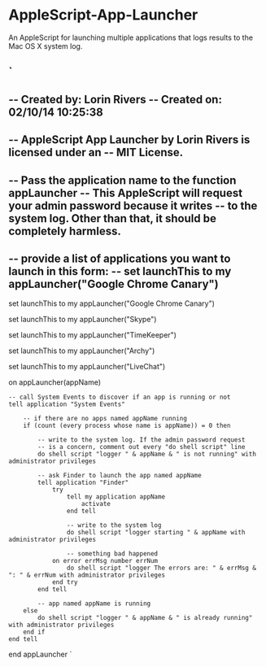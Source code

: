 AppleScript-App-Launcher
========================

An AppleScript for launching multiple applications that logs results to the Mac OS X system log.

`
--
--	Created by: Lorin Rivers
--	Created on: 02/10/14 10:25:38
--
--	AppleScript App Launcher by Lorin Rivers is licensed under an
--  MIT License.
--  
--  Pass the application name to the function appLauncher
--  This AppleScript will request your admin password because it writes
--  to the system log. Other than that, it should be completely harmless.
--  
--  provide a list of applications you want to launch in this form:
--  set launchThis to my appLauncher("Google Chrome Canary")
--  

set launchThis to my appLauncher("Google Chrome Canary")

set launchThis to my appLauncher("Skype")

set launchThis to my appLauncher("TimeKeeper")

set launchThis to my appLauncher("Archy")

set launchThis to my appLauncher("LiveChat")


on appLauncher(appName)
	
	-- call System Events to discover if an app is running or not
	tell application "System Events"
		
		-- if there are no apps named appName running
		if (count (every process whose name is appName)) = 0 then
			
			-- write to the system log. If the admin password request
			-- is a concern, comment out every "do shell script" line
			do shell script "logger " & appName & " is not running" with administrator privileges
			
			-- ask Finder to launch the app named appName
			tell application "Finder"
				try
					tell my application appName
						activate
					end tell
					
					-- write to the system log
					do shell script "logger starting " & appName with administrator privileges
					
					-- something bad happened	
				on error errMsg number errNum
					do shell script "logger The errors are: " & errMsg & ": " & errNum with administrator privileges
				end try
			end tell
			
			-- app named appName is running
		else
			do shell script "logger " & appName & " is already running" with administrator privileges
		end if
	end tell
end appLauncher
`